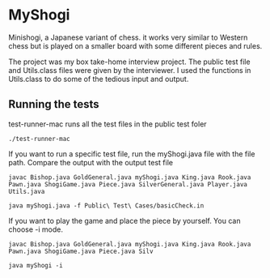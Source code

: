 # MyShogi
Minishogi, a Japanese variant of chess. it works very similar to Western chess but is played on a smaller board with some different pieces and rules. 

The project was my box take-home interview project. The public test file and Utils.class files were given by the interviewer. I used the functions in Utils.class to do some of the tedious input and output. 

## Running the tests
test-runner-mac runs all the test files in the public test foler
```
./test-runner-mac 
```
If you want to run a specific test file, run the myShogi.java file with the file path. Compare the output with the output test file
```
javac Bishop.java GoldGeneral.java myShogi.java King.java Rook.java Pawn.java ShogiGame.java Piece.java SilverGeneral.java Player.java Utils.java 
```
```
java myShogi.java -f Public\ Test\ Cases/basicCheck.in
```
If you want to play the game and place the piece by yourself. You can choose -i mode. 
```
javac Bishop.java GoldGeneral.java myShogi.java King.java Rook.java Pawn.java ShogiGame.java Piece.java Silv
```
```
java myShogi -i
```
